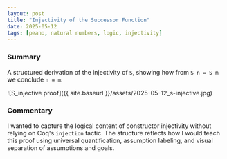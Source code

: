 ```yaml
---
layout: post
title: "Injectivity of the Successor Function"
date: 2025-05-12
tags: [peano, natural numbers, logic, injectivity]
---
```


### Summary

A structured derivation of the injectivity of `S`, showing how from `S n = S m` we conclude `n = m`.

![S_injective proof]({{ site.baseurl }}/assets/2025-05-12_s-injective.jpg)

### Commentary

I wanted to capture the logical content of constructor injectivity without relying on Coq's `injection` tactic. The structure reflects how I would teach this proof using universal quantification, assumption labeling, and visual separation of assumptions and goals.
